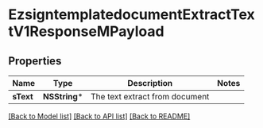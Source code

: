 # EzsigntemplatedocumentExtractTextV1ResponseMPayload

## Properties
Name | Type | Description | Notes
------------ | ------------- | ------------- | -------------
**sText** | **NSString*** | The text extract from document | 

[[Back to Model list]](../README.md#documentation-for-models) [[Back to API list]](../README.md#documentation-for-api-endpoints) [[Back to README]](../README.md)


